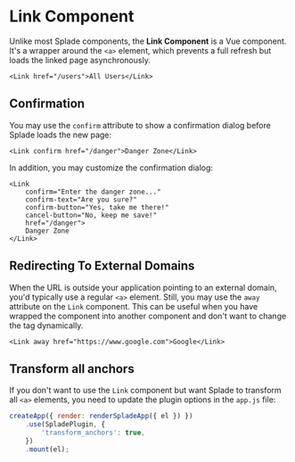 # Link Component

Unlike most Splade components, the **Link Component** is a Vue component. It's a wrapper around the `<a>` element, which prevents a full refresh but loads the linked page asynchronously.

```blade
<Link href="/users">All Users</Link>
```

## Confirmation

You may use the `confirm` attribute to show a confirmation dialog before Splade loads the new page:

```blade
<Link confirm href="/danger">Danger Zone</Link>
```

In addition, you may customize the confirmation dialog:

```blade
<Link
    confirm="Enter the danger zone..."
    confirm-text="Are you sure?"
    confirm-button="Yes, take me there!"
    cancel-button="No, keep me save!"
    href="/danger">
    Danger Zone
</Link>
```

## Redirecting To External Domains

When the URL is outside your application pointing to an external domain, you'd typically use a regular `<a>` element. Still, you may use the `away` attribute on the `Link` component. This can be useful when you have wrapped the component into another component and don't want to change the tag dynamically.

```blade
<Link away href="https://www.google.com">Google</Link>
```

## Transform all anchors

If you don't want to use the `Link` component but want Splade to transform all `<a>` elements, you need to update the plugin options in the `app.js` file:

```js
createApp({ render: renderSpladeApp({ el }) })
    .use(SpladePlugin, {
        'transform_anchors': true,
    })
    .mount(el);
```